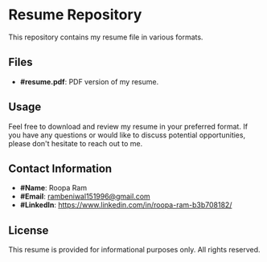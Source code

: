 # Resume Repository

This repository contains my resume file in various formats.

## Files

- **#resume.pdf**: PDF version of my resume.

## Usage

Feel free to download and review my resume in your preferred format. If you have any questions or would like to discuss potential opportunities, please don't hesitate to reach out to me.

## Contact Information

- **#Name**: Roopa Ram
- **#Email**: rambeniwal151996@gmail.com
- **#LinkedIn**: https://www.linkedin.com/in/roopa-ram-b3b708182/

## License

This resume is provided for informational purposes only. All rights reserved.
